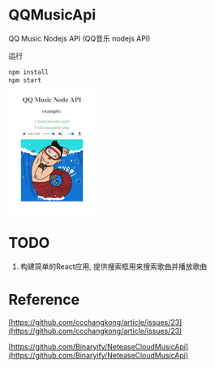 # QQMusicApi
QQ Music Nodejs API (QQ音乐 nodejs API)

运行
```
npm install
npm start
```

![pic](./pic/pic.png)

# TODO
1. 构建简单的React应用, 提供搜索框用来搜索歌曲并播放歌曲

# Reference
[https://github.com/ccchangkong/article/issues/23](https://github.com/ccchangkong/article/issues/23)

[https://github.com/Binaryify/NeteaseCloudMusicApi](https://github.com/Binaryify/NeteaseCloudMusicApi)
